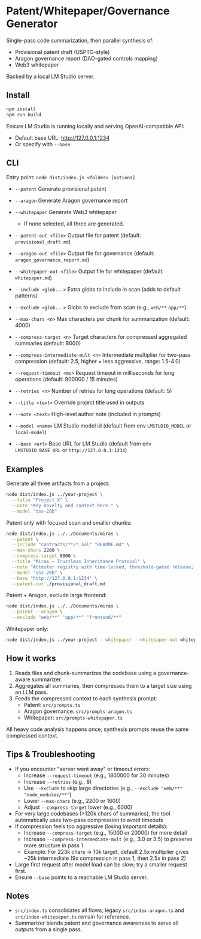 # Patent/Whitepaper/Governance Generator

Single-pass code summarization, then parallel synthesis of:
- Provisional patent draft (USPTO-style)
- Aragon governance report (DAO-gated controls mapping)
- Web3 whitepaper

Backed by a local LM Studio server.

## Install

```bash
npm install
npm run build
```

Ensure LM Studio is running locally and serving OpenAI-compatible API:
- Default base URL: http://127.0.0.1:1234
- Or specify with `--base`

## CLI

Entry point: `node dist/index.js <folder> [options]`

- `--patent` Generate provisional patent
- `--aragon` Generate Aragon governance report
- `--whitepaper` Generate Web3 whitepaper
  - If none selected, all three are generated.

- `--patent-out <file>` Output file for patent (default: `provisional_draft.md`)
- `--aragon-out <file>` Output file for governance (default: `aragon_governance_report.md`)
- `--whitepaper-out <file>` Output file for whitepaper (default: `whitepaper.md`)

- `--include <glob...>` Extra globs to include in scan (adds to default patterns)
- `--exclude <glob...>` Globs to exclude from scan (e.g., `web/**` `app/**`)
- `--max-chars <n>` Max characters per chunk for summarization (default: 4000)
- `--compress-target <n>` Target characters for compressed aggregated summaries (default: 8000)
- `--compress-intermediate-mult <n>` Intermediate multiplier for two-pass compression (default: 2.5, higher = less aggressive, range: 1.5-4.0)
- `--request-timeout <ms>` Request timeout in milliseconds for long operations (default: 900000 / 15 minutes)
- `--retries <n>` Number of retries for long operations (default: 5)
- `--title <text>` Override project title used in outputs
- `--note <text>` High-level author note (included in prompts)
- `--model <name>` LM Studio model id (default from env `LMSTUDIO_MODEL` or `local-model`)
- `--base <url>` Base URL for LM Studio (default from env `LMSTUDIO_BASE_URL` or `http://127.0.0.1:1234`)

## Examples

Generate all three artifacts from a project:
```bash
node dist/index.js ../your-project \
  --title "Project X" \
  --note "Key novelty and context here." \
  --model "oss-20b"
```

Patent only with focused scan and smaller chunks:
```bash
node dist/index.js ../../Documents/miras \
  --patent \
  --include "contracts/**/*.sol" "README.md" \
  --max-chars 2200 \
  --compress-target 8000 \
  --title "Miras – Trustless Inheritance Protocol" \
  --note "Attester registry with time-locked, threshold-gated release; phone-blob recovery; UUPS guardrails." \
  --model "oss-20b" \
  --base "http://127.0.0.1:1234" \
  --patent-out ./provisional_draft.md
```

Patent + Aragon, exclude large frontend:
```bash
node dist/index.js ../../Documents/miras \
  --patent --aragon \
  --exclude "web/**" "app/**" "frontend/**"
```

Whitepaper only:
```bash
node dist/index.js ../your-project --whitepaper --whitepaper-out whitepaper.md
```

## How it works

1) Reads files and chunk-summarizes the codebase using a governance-aware summarizer.
2) Aggregates all summaries, then compresses them to a target size using an LLM pass.
3) Feeds the compressed context to each synthesis prompt:
   - Patent: `src/prompts.ts`
   - Aragon governance: `src/prompts-aragon.ts`
   - Whitepaper: `src/prompts-whitepaper.ts`

All heavy code analysis happens once; synthesis prompts reuse the same compressed context.

## Tips & Troubleshooting

- If you encounter "server went away" or timeout errors:
  - Increase `--request-timeout` (e.g., 1800000 for 30 minutes)
  - Increase `--retries` (e.g., 8)
  - Use `--exclude` to skip large directories (e.g., `--exclude "web/**" "node_modules/**"`)
  - Lower `--max-chars` (e.g., 2200 or 1600)
  - Adjust `--compress-target` lower (e.g., 6000)
- For very large codebases (>120k chars of summaries), the tool automatically uses two-pass compression to avoid timeouts
- If compression feels too aggressive (losing important details):
  - Increase `--compress-target` (e.g., 15000 or 20000) for more detail
  - Increase `--compress-intermediate-mult` (e.g., 3.0 or 3.5) to preserve more structure in pass 1
  - Example: For 223k chars → 10k target, default 2.5x multiplier gives ~25k intermediate (9x compression in pass 1, then 2.5x in pass 2)
- Large first request after model load can be slow; try a smaller request first.
- Ensure `--base` points to a reachable LM Studio server.

## Notes

- `src/index.ts` consolidates all flows; legacy `src/index-aragon.ts` and `src/index-whitepaper.ts` remain for reference.
- Summarizer blends patent and governance awareness to serve all outputs from a single pass.
